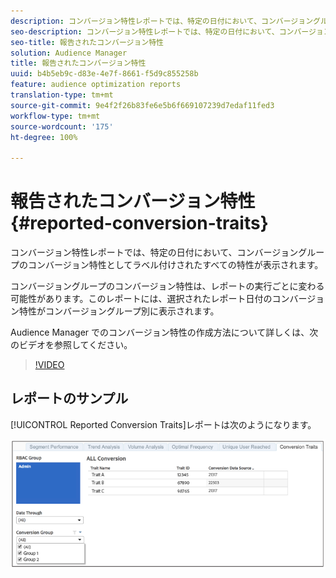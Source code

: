 ```yaml
---
description: コンバージョン特性レポートでは、特定の日付において、コンバージョングループのコンバージョン特性としてラベル付けされたすべての特性が表示されます。コンバージョングループのコンバージョン特性は、レポートの実行ごとに変わる可能性があります。このレポートには、選択されたレポート日付のコンバージョン特性がコンバージョングループ別に表示されます。
seo-description: コンバージョン特性レポートでは、特定の日付において、コンバージョングループのコンバージョン特性としてラベル付けされたすべての特性が表示されます。コンバージョングループのコンバージョン特性は、レポートの実行ごとに変わる可能性があります。このレポートには、選択されたレポート日付のコンバージョン特性がコンバージョングループ別に表示されます。
seo-title: 報告されたコンバージョン特性
solution: Audience Manager
title: 報告されたコンバージョン特性
uuid: b4b5eb9c-d83e-4e7f-8661-f5d9c855258b
feature: audience optimization reports
translation-type: tm+mt
source-git-commit: 9e4f2f26b83fe6e5b6f669107239d7edaf11fed3
workflow-type: tm+mt
source-wordcount: '175'
ht-degree: 100%

---
```



# 報告されたコンバージョン特性{#reported-conversion-traits}

コンバージョン特性レポートでは、特定の日付において、コンバージョングループのコンバージョン特性としてラベル付けされたすべての特性が表示されます。

コンバージョングループのコンバージョン特性は、レポートの実行ごとに変わる可能性があります。このレポートには、選択されたレポート日付のコンバージョン特性がコンバージョングループ別に表示されます。

Audience Manager でのコンバージョン特性の作成方法について詳しくは、次のビデオを参照してください。

>[!VIDEO](https://video.tv.adobe.com/v/23431/)

## レポートのサンプル

[!UICONTROL Reported Conversion Traits]レポートは次のようになります。

![](assets/reported-conversion-traits.png)
